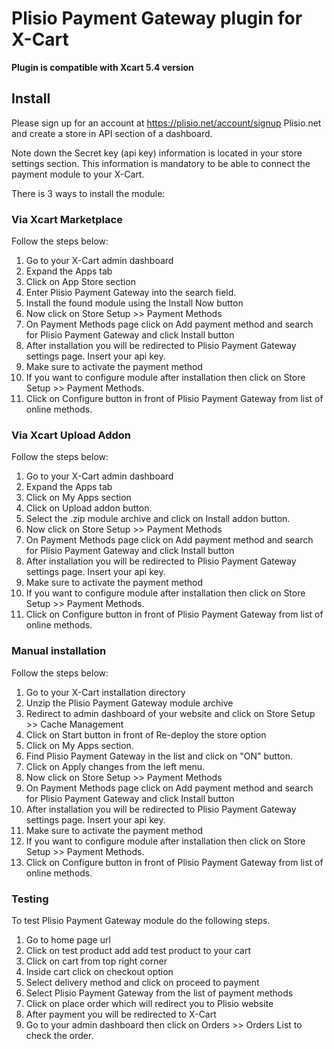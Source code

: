 # Plisio Payment Gateway plugin for X-Cart

**Plugin is compatible with Xcart 5.4 version**

## Install

Please sign up for an account at <https://plisio.net/account/signup> Plisio.net and create a store in API section of a dashboard.

Note down the Secret key (api key) information is located in your store settings section. This information is mandatory to be able to connect the payment module to your X-Cart.

There is 3 ways to install the module:

### Via Xcart Marketplace

Follow the steps below:

1) Go to your X-Cart admin dashboard
2) Expand the Apps tab
3) Click on App Store section
4) Enter Plisio Payment Gateway into the search field.
5) Install the found module using the Install Now button
6) Now click on Store Setup >> Payment Methods
7) On Payment Methods page click on Add payment method and search for Plisio Payment Gateway and click Install button
8) After installation you will be redirected to Plisio Payment Gateway settings page. Insert your api key.
9) Make sure to activate the payment method
10) If you want to configure module after installation then click on Store Setup >> Payment Methods.
11) Click on Configure button in front of Plisio Payment Gateway from list of online methods.

### Via Xcart Upload Addon

Follow the steps below:

1) Go to your X-Cart admin dashboard
2) Expand the Apps tab
3) Click on My Apps section
4) Click on Upload addon button.
5) Select the .zip module archive and click on Install addon button.
6) Now click on Store Setup >> Payment Methods
7) On Payment Methods page click on Add payment method and search for Plisio Payment Gateway and click Install button
8) After installation you will be redirected to Plisio Payment Gateway settings page. Insert your api key.
9) Make sure to activate the payment method
10) If you want to configure module after installation then click on Store Setup >> Payment Methods.
11) Click on Configure button in front of Plisio Payment Gateway from list of online methods.

### Manual installation

Follow the steps below:

1) Go to your X-Cart installation directory
2) Unzip the Plisio Payment Gateway module archive
3) Redirect to admin dashboard of your website and click on Store Setup >> Cache Management  
4) Click on Start button in front of Re-deploy the store option
5) Click on My Apps section.
6) Find Plisio Payment Gateway in the list and click on "ON"  button.
7) Click on Apply changes from the left  menu.
8) Now click on Store Setup >> Payment Methods
9) On Payment Methods page click on Add payment method and search for Plisio Payment Gateway and click Install button
10) After installation you will be redirected to Plisio Payment Gateway settings page. Insert your api key.
11) Make sure to activate the payment method
12) If you want to configure module after installation then click on Store Setup >> Payment Methods.
13) Click on Configure button in front of Plisio Payment Gateway from list of online methods.


### Testing

To test Plisio Payment Gateway module do the following steps.
1) Go to home page url
2) Click on test product add add test product to your cart
3) Click on cart  from top right corner 
4) Inside cart click on checkout option 
5) Select delivery method and click on proceed to payment 
6) Select Plisio Payment Gateway from the list of payment methods 
7) Click on place order which will redirect you to Plisio website
8) After payment you will be redirected to X-Cart
9) Go to your admin dashboard then click on Orders >> Orders List to check the order.
